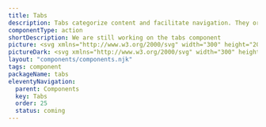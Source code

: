 ```yaml
---
title: Tabs
description: Tabs categorize content and facilitate navigation. They organize information within a single window, making it easier to deal with it.
componentType: action
shortDescription: We are still working on the tabs component
picture: <svg xmlns="http://www.w3.org/2000/svg" width="300" height="200" fill="none" aria-labelledby="tabsTitle tabsDesc" role="img"><title id="tabsTitle">Illustration of the tabs component.</title><desc id="tabsDesc">An illustrated tabs component representing tabs component card.</desc><path fill="#fff" d="M26 78h248v44H26V78Z"/><path fill="#D5D5D5" d="M26 120h248v2H26z"/><path fill="#36F" d="M26 118h82.67v4H26z"/><path fill="#222" d="M51.773 106v-8.896H48.75v-1.568h7.904v1.568H53.63V106h-1.856ZM59.046 106.192c-.683 0-1.243-.213-1.68-.64-.427-.427-.64-.981-.64-1.664 0-.843.368-1.493 1.104-1.952.736-.469 1.91-.789 3.52-.96-.01-.416-.123-.773-.336-1.072-.203-.31-.57-.464-1.104-.464-.384 0-.763.075-1.136.224-.363.15-.72.33-1.072.544l-.672-1.232a7.873 7.873 0 0 1 1.472-.72 5.087 5.087 0 0 1 1.76-.304c.981 0 1.712.293 2.192.88.49.576.736 1.413.736 2.512V106h-1.52l-.128-.864h-.064c-.352.299-.73.549-1.136.752a2.791 2.791 0 0 1-1.296.304Zm.592-1.44c.32 0 .608-.075.864-.224.267-.16.55-.373.848-.64v-1.76c-1.067.139-1.808.347-2.224.624-.416.267-.624.597-.624.992 0 .352.107.608.32.768.213.16.485.24.816.24ZM69.2 106.192c-.747 0-1.461-.341-2.144-1.024h-.048l-.16.832h-1.456V94.704h1.84v2.912l-.048 1.312c.33-.288.693-.523 1.088-.704.395-.181.79-.272 1.184-.272.981 0 1.744.363 2.288 1.088.544.725.816 1.691.816 2.896 0 .896-.16 1.664-.48 2.304-.32.629-.736 1.115-1.248 1.456a2.904 2.904 0 0 1-1.632.496Zm-.384-1.52c.523 0 .96-.229 1.312-.688.352-.459.528-1.131.528-2.016 0-.789-.133-1.403-.4-1.84-.267-.437-.699-.656-1.296-.656-.555 0-1.13.293-1.728.88v3.664c.277.235.55.405.816.512.277.096.533.144.768.144ZM79.915 100.432l-.368 1.28h2.672l-.368-1.28a55.116 55.116 0 0 1-.496-1.712c-.15-.587-.299-1.168-.448-1.744h-.064a53.266 53.266 0 0 1-.448 1.76c-.15.576-.31 1.141-.48 1.696ZM76.41 106l3.408-10.464h2.176L85.403 106H83.45l-.816-2.832h-3.52L78.299 106H76.41ZM134.44 106v-8.896h-3.024v-1.568h7.904v1.568h-3.024V106h-1.856ZM141.713 106.192c-.683 0-1.243-.213-1.68-.64-.427-.427-.64-.981-.64-1.664 0-.843.368-1.493 1.104-1.952.736-.469 1.909-.789 3.52-.96-.011-.416-.123-.773-.336-1.072-.203-.31-.571-.464-1.104-.464-.384 0-.763.075-1.136.224-.363.15-.72.33-1.072.544l-.672-1.232a7.864 7.864 0 0 1 1.472-.72 5.083 5.083 0 0 1 1.76-.304c.981 0 1.712.293 2.192.88.49.576.736 1.413.736 2.512V106h-1.52l-.128-.864h-.064a5.68 5.68 0 0 1-1.136.752 2.793 2.793 0 0 1-1.296.304Zm.592-1.44c.32 0 .608-.075.864-.224a5.73 5.73 0 0 0 .848-.64v-1.76c-1.067.139-1.808.347-2.224.624-.416.267-.624.597-.624.992 0 .352.106.608.32.768.213.16.485.24.816.24ZM151.867 106.192c-.747 0-1.462-.341-2.144-1.024h-.048l-.16.832h-1.456V94.704h1.84v2.912l-.048 1.312c.33-.288.693-.523 1.088-.704a2.812 2.812 0 0 1 1.184-.272c.981 0 1.744.363 2.288 1.088.544.725.816 1.691.816 2.896 0 .896-.16 1.664-.48 2.304-.32.629-.736 1.115-1.248 1.456a2.907 2.907 0 0 1-1.632.496Zm-.384-1.52c.522 0 .96-.229 1.312-.688.352-.459.528-1.131.528-2.016 0-.789-.134-1.403-.4-1.84-.267-.437-.699-.656-1.296-.656-.555 0-1.131.293-1.728.88v3.664c.277.235.549.405.816.512.277.096.533.144.768.144ZM160.437 106V95.536h3.344c.726 0 1.366.08 1.92.24.566.16 1.008.432 1.328.816.331.373.496.88.496 1.52 0 .49-.128.955-.384 1.392-.256.427-.613.72-1.072.88v.064c.576.128 1.051.4 1.424.816.384.405.576.96.576 1.664 0 .693-.176 1.269-.528 1.728-.341.459-.816.8-1.424 1.024-.608.213-1.296.32-2.064.32h-3.616Zm1.856-6.144h1.328c.726 0 1.254-.133 1.584-.4.331-.267.496-.624.496-1.072 0-.512-.17-.875-.512-1.088-.341-.213-.853-.32-1.536-.32h-1.36v2.88Zm0 4.704h1.568c.768 0 1.36-.139 1.776-.416.416-.288.624-.725.624-1.312 0-.555-.202-.955-.608-1.2-.405-.256-1.002-.384-1.792-.384h-1.568v3.312ZM217.107 106v-8.896h-3.024v-1.568h7.904v1.568h-3.024V106h-1.856ZM224.379 106.192c-.682 0-1.242-.213-1.68-.64-.426-.427-.64-.981-.64-1.664 0-.843.368-1.493 1.104-1.952.736-.469 1.91-.789 3.52-.96-.01-.416-.122-.773-.336-1.072-.202-.31-.57-.464-1.104-.464-.384 0-.762.075-1.136.224-.362.15-.72.33-1.072.544l-.672-1.232a7.895 7.895 0 0 1 1.472-.72 5.091 5.091 0 0 1 1.76-.304c.982 0 1.712.293 2.192.88.491.576.736 1.413.736 2.512V106h-1.52l-.128-.864h-.064c-.352.299-.73.549-1.136.752a2.787 2.787 0 0 1-1.296.304Zm.592-1.44c.32 0 .608-.075.864-.224.267-.16.55-.373.848-.64v-1.76c-1.066.139-1.808.347-2.224.624-.416.267-.624.597-.624.992 0 .352.107.608.32.768.214.16.486.24.816.24ZM234.533 106.192c-.746 0-1.461-.341-2.144-1.024h-.048l-.16.832h-1.456V94.704h1.84v2.912l-.048 1.312a4.545 4.545 0 0 1 1.088-.704c.395-.181.79-.272 1.184-.272.982 0 1.744.363 2.288 1.088.544.725.816 1.691.816 2.896 0 .896-.16 1.664-.48 2.304-.32.629-.736 1.115-1.248 1.456a2.902 2.902 0 0 1-1.632.496Zm-.384-1.52c.523 0 .96-.229 1.312-.688.352-.459.528-1.131.528-2.016 0-.789-.133-1.403-.4-1.84-.266-.437-.698-.656-1.296-.656-.554 0-1.13.293-1.728.88v3.664c.278.235.55.405.816.512.278.096.534.144.768.144ZM247.28 106.192a4.652 4.652 0 0 1-2.384-.624c-.715-.416-1.285-1.024-1.712-1.824-.416-.811-.624-1.792-.624-2.944 0-1.141.213-2.117.64-2.928.437-.821 1.019-1.445 1.744-1.872a4.559 4.559 0 0 1 2.4-.656c.661 0 1.248.133 1.76.4s.933.576 1.264.928l-.992 1.2a3.128 3.128 0 0 0-.896-.656 2.276 2.276 0 0 0-1.088-.256c-.565 0-1.072.155-1.52.464-.437.299-.784.73-1.04 1.296-.245.565-.368 1.243-.368 2.032 0 1.195.261 2.133.784 2.816.523.672 1.221 1.008 2.096 1.008.469 0 .885-.096 1.248-.288.363-.203.693-.464.992-.784l.992 1.168a4.557 4.557 0 0 1-1.472 1.136c-.544.256-1.152.384-1.824.384Z"/></svg>
pictureDark: <svg xmlns="http://www.w3.org/2000/svg" width="300" height="200" fill="none" aria-labelledby="tabsDarkTitle tabsDarkDesc" role="img"><title id="tabsDarkTitle">Illustration of the tabs component.</title><desc id="tabsDarkDesc">An illustrated tabs component representing tabs component card.</desc><path fill="#222" d="M26 78h248v44H26V78Z"/><path fill="#4E4E4E" d="M26 120h248v2H26z"/><path fill="#5985FF" d="M26 118h82.67v4H26z"/><path fill="#F4F4F4" d="M51.773 106v-8.896H48.75v-1.568h7.904v1.568H53.63V106h-1.856ZM59.046 106.192c-.683 0-1.243-.213-1.68-.64-.427-.427-.64-.981-.64-1.664 0-.843.368-1.493 1.104-1.952.736-.469 1.91-.789 3.52-.96-.01-.416-.123-.773-.336-1.072-.203-.31-.57-.464-1.104-.464-.384 0-.763.075-1.136.224-.363.15-.72.33-1.072.544l-.672-1.232a7.873 7.873 0 0 1 1.472-.72 5.087 5.087 0 0 1 1.76-.304c.981 0 1.712.293 2.192.88.49.576.736 1.413.736 2.512V106h-1.52l-.128-.864h-.064c-.352.299-.73.549-1.136.752a2.791 2.791 0 0 1-1.296.304Zm.592-1.44c.32 0 .608-.075.864-.224.267-.16.55-.373.848-.64v-1.76c-1.067.139-1.808.347-2.224.624-.416.267-.624.597-.624.992 0 .352.107.608.32.768.213.16.485.24.816.24ZM69.2 106.192c-.747 0-1.461-.341-2.144-1.024h-.048l-.16.832h-1.456V94.704h1.84v2.912l-.048 1.312c.33-.288.693-.523 1.088-.704.395-.181.79-.272 1.184-.272.981 0 1.744.363 2.288 1.088.544.725.816 1.691.816 2.896 0 .896-.16 1.664-.48 2.304-.32.629-.736 1.115-1.248 1.456a2.904 2.904 0 0 1-1.632.496Zm-.384-1.52c.523 0 .96-.229 1.312-.688.352-.459.528-1.131.528-2.016 0-.789-.133-1.403-.4-1.84-.267-.437-.699-.656-1.296-.656-.555 0-1.13.293-1.728.88v3.664c.277.235.55.405.816.512.277.096.533.144.768.144ZM79.915 100.432l-.368 1.28h2.672l-.368-1.28a55.116 55.116 0 0 1-.496-1.712c-.15-.587-.299-1.168-.448-1.744h-.064a53.266 53.266 0 0 1-.448 1.76c-.15.576-.31 1.141-.48 1.696ZM76.41 106l3.408-10.464h2.176L85.403 106H83.45l-.816-2.832h-3.52L78.299 106H76.41ZM134.44 106v-8.896h-3.024v-1.568h7.904v1.568h-3.024V106h-1.856ZM141.713 106.192c-.683 0-1.243-.213-1.68-.64-.427-.427-.64-.981-.64-1.664 0-.843.368-1.493 1.104-1.952.736-.469 1.909-.789 3.52-.96-.011-.416-.123-.773-.336-1.072-.203-.31-.571-.464-1.104-.464-.384 0-.763.075-1.136.224-.363.15-.72.33-1.072.544l-.672-1.232a7.864 7.864 0 0 1 1.472-.72 5.083 5.083 0 0 1 1.76-.304c.981 0 1.712.293 2.192.88.49.576.736 1.413.736 2.512V106h-1.52l-.128-.864h-.064a5.68 5.68 0 0 1-1.136.752 2.793 2.793 0 0 1-1.296.304Zm.592-1.44c.32 0 .608-.075.864-.224a5.73 5.73 0 0 0 .848-.64v-1.76c-1.067.139-1.808.347-2.224.624-.416.267-.624.597-.624.992 0 .352.106.608.32.768.213.16.485.24.816.24ZM151.867 106.192c-.747 0-1.462-.341-2.144-1.024h-.048l-.16.832h-1.456V94.704h1.84v2.912l-.048 1.312c.33-.288.693-.523 1.088-.704a2.812 2.812 0 0 1 1.184-.272c.981 0 1.744.363 2.288 1.088.544.725.816 1.691.816 2.896 0 .896-.16 1.664-.48 2.304-.32.629-.736 1.115-1.248 1.456a2.907 2.907 0 0 1-1.632.496Zm-.384-1.52c.522 0 .96-.229 1.312-.688.352-.459.528-1.131.528-2.016 0-.789-.134-1.403-.4-1.84-.267-.437-.699-.656-1.296-.656-.555 0-1.131.293-1.728.88v3.664c.277.235.549.405.816.512.277.096.533.144.768.144ZM160.437 106V95.536h3.344c.726 0 1.366.08 1.92.24.566.16 1.008.432 1.328.816.331.373.496.88.496 1.52 0 .49-.128.955-.384 1.392-.256.427-.613.72-1.072.88v.064c.576.128 1.051.4 1.424.816.384.405.576.96.576 1.664 0 .693-.176 1.269-.528 1.728-.341.459-.816.8-1.424 1.024-.608.213-1.296.32-2.064.32h-3.616Zm1.856-6.144h1.328c.726 0 1.254-.133 1.584-.4.331-.267.496-.624.496-1.072 0-.512-.17-.875-.512-1.088-.341-.213-.853-.32-1.536-.32h-1.36v2.88Zm0 4.704h1.568c.768 0 1.36-.139 1.776-.416.416-.288.624-.725.624-1.312 0-.555-.202-.955-.608-1.2-.405-.256-1.002-.384-1.792-.384h-1.568v3.312ZM217.107 106v-8.896h-3.024v-1.568h7.904v1.568h-3.024V106h-1.856ZM224.379 106.192c-.682 0-1.242-.213-1.68-.64-.426-.427-.64-.981-.64-1.664 0-.843.368-1.493 1.104-1.952.736-.469 1.91-.789 3.52-.96-.01-.416-.122-.773-.336-1.072-.202-.31-.57-.464-1.104-.464-.384 0-.762.075-1.136.224-.362.15-.72.33-1.072.544l-.672-1.232a7.895 7.895 0 0 1 1.472-.72 5.091 5.091 0 0 1 1.76-.304c.982 0 1.712.293 2.192.88.491.576.736 1.413.736 2.512V106h-1.52l-.128-.864h-.064c-.352.299-.73.549-1.136.752a2.787 2.787 0 0 1-1.296.304Zm.592-1.44c.32 0 .608-.075.864-.224.267-.16.55-.373.848-.64v-1.76c-1.066.139-1.808.347-2.224.624-.416.267-.624.597-.624.992 0 .352.107.608.32.768.214.16.486.24.816.24ZM234.533 106.192c-.746 0-1.461-.341-2.144-1.024h-.048l-.16.832h-1.456V94.704h1.84v2.912l-.048 1.312a4.545 4.545 0 0 1 1.088-.704c.395-.181.79-.272 1.184-.272.982 0 1.744.363 2.288 1.088.544.725.816 1.691.816 2.896 0 .896-.16 1.664-.48 2.304-.32.629-.736 1.115-1.248 1.456a2.902 2.902 0 0 1-1.632.496Zm-.384-1.52c.523 0 .96-.229 1.312-.688.352-.459.528-1.131.528-2.016 0-.789-.133-1.403-.4-1.84-.266-.437-.698-.656-1.296-.656-.554 0-1.13.293-1.728.88v3.664c.278.235.55.405.816.512.278.096.534.144.768.144ZM247.28 106.192a4.652 4.652 0 0 1-2.384-.624c-.715-.416-1.285-1.024-1.712-1.824-.416-.811-.624-1.792-.624-2.944 0-1.141.213-2.117.64-2.928.437-.821 1.019-1.445 1.744-1.872a4.559 4.559 0 0 1 2.4-.656c.661 0 1.248.133 1.76.4s.933.576 1.264.928l-.992 1.2a3.128 3.128 0 0 0-.896-.656 2.276 2.276 0 0 0-1.088-.256c-.565 0-1.072.155-1.52.464-.437.299-.784.73-1.04 1.296-.245.565-.368 1.243-.368 2.032 0 1.195.261 2.133.784 2.816.523.672 1.221 1.008 2.096 1.008.469 0 .885-.096 1.248-.288.363-.203.693-.464.992-.784l.992 1.168a4.557 4.557 0 0 1-1.472 1.136c-.544.256-1.152.384-1.824.384Z"/></svg>
layout: "components/components.njk"
tags: component
packageName: tabs
eleventyNavigation:
  parent: Components
  key: Tabs
  order: 25
  status: coming
---
```


